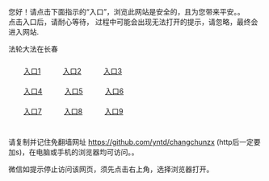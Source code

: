 您好！请点击下面指示的“入口”，浏览此网站是安全的，且为您带来平安。。 <br/>
点击入口后，请耐心等待， 过程中可能会出现无法打开的提示，请忽略，最终会进入网站. </br>

法轮大法在长春<br/>
<div style="padding:10px"><a style="margin:20px" target="_blank" href="https://dacywurnlhhsb.cloudfront.net/2Qpsp?oqfqq" id="ccLink1" rel="nofollow">入口1</a> <a target="_blank" style="margin:20px" href="https://d17s2ksl3n10rt.cloudfront.net/2Qpsp?zlnyrdi" id="ccLink2" rel="nofollow">入口2</a> <a style="margin:20px" target="_blank" href="https://d3jhqd6vfjlm4i.cloudfront.net/2Qpsp?spjmxkh" id="ccLink3" rel="nofollow">入口3</a></div>

<div style="padding:10px" ><a style="margin:20px" target="_blank" href="https://dacywurnlhhsb.cloudfront.net/2Qpsp?oqfqq" id="ccLink4" rel="nofollow">入口4</a> <a style="margin:20px" href="https://d17s2ksl3n10rt.cloudfront.net/2Qpsp?zlnyrdi" target="_blank" id="ccLink5" rel="nofollow">入口5</a> <a style="margin:20px" href="https://d3jhqd6vfjlm4i.cloudfront.net/2Qpsp?spjmxkh" target="_blank" id="ccLink6" rel="nofollow">入口6</a></div>

<div style="padding:10px"><a style="margin:20px" target="_blank" href="https://dacywurnlhhsb.cloudfront.net/2Qpsp?oqfqq" id="ccLink7" rel="nofollow">入口7</a> <a style="margin:20px" href="https://d17s2ksl3n10rt.cloudfront.net/2Qpsp?zlnyrdi" target="_blank" id="ccLink8" rel="nofollow">入口8</a> <a style="margin:20px" target="_blank" href="https://d3jhqd6vfjlm4i.cloudfront.net/2Qpsp?spjmxkh" id="ccLink9" rel="nofollow">入口9</a></div>

<br/>



请复制并记住免翻墙网址 https://github.com/yntd/changchunzx (http后一定要加s)，在电脑或手机的浏览器均可访问。。<br/>

微信如提示停止访问该网页，须先点击右上角，选择浏览器打开。
